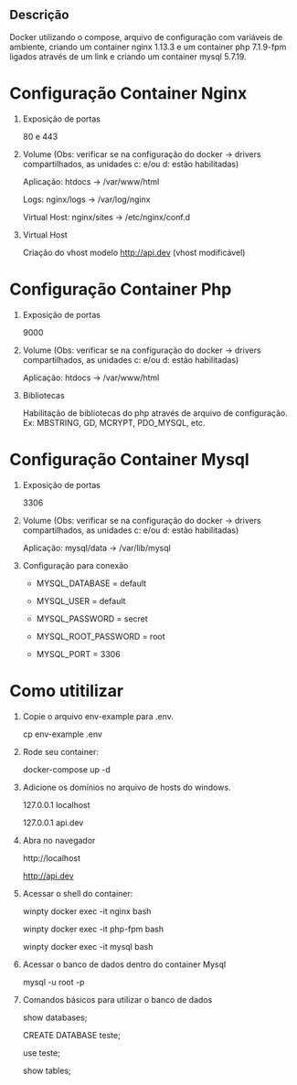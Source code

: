 ## Descrição

Docker utilizando o compose, arquivo de configuração com variáveis de ambiente, criando um container nginx 1.13.3 e um container php 7.1.9-fpm ligados através de um link e criando um container mysql 5.7.19.

# Configuração Container Nginx

1. Exposição de portas

	80 e 443

2. Volume (Obs: verificar se na configuração do docker -> drivers compartilhados, as unidades c: e/ou d: estão habilitadas)

	Aplicação: htdocs -> /var/www/html
	
	Logs: nginx/logs -> /var/log/nginx
	
	Virtual Host: nginx/sites -> /etc/nginx/conf.d
	
3. Virtual Host

	Criação do vhost modelo http://api.dev (vhost modificável)

# Configuração Container Php

1. Exposição de portas

	9000

2. Volume (Obs: verificar se na configuração do docker -> drivers compartilhados, as unidades c: e/ou d: estão habilitadas)

	Aplicação: htdocs -> /var/www/html
	
3. Bibliotecas

	Habilitação de bibliotecas do php através de arquivo de configuração. Ex: MBSTRING, GD, MCRYPT, PDO_MYSQL, etc.
	
# Configuração Container Mysql

1. Exposição de portas

	3306

2. Volume (Obs: verificar se na configuração do docker -> drivers compartilhados, as unidades c: e/ou d: estão habilitadas)

	Aplicação: mysql/data -> /var/lib/mysql

3. Configuração para conexão

	- MYSQL_DATABASE      = default
	
    - MYSQL_USER          = default
	
    - MYSQL_PASSWORD      = secret
	
    - MYSQL_ROOT_PASSWORD = root
	
    - MYSQL_PORT          = 3306
	
# Como utitilizar

1. Copie o arquivo env-example para .env.

   cp env-example .env

2. Rode seu container:

   docker-compose up -d

3. Adicione os domínios no arquivo de hosts do windows.

   127.0.0.1 localhost

   127.0.0.1 api.dev

4. Abra no navegador

   http://localhost

   http://api.dev

5. Acessar o shell do container:
    
	winpty docker exec -it nginx bash

	winpty docker exec -it php-fpm bash
	
	winpty docker exec -it mysql bash

6. Acessar o banco de dados dentro do container Mysql

	mysql -u root -p

7. Comandos básicos para utilizar o banco de dados

	show databases;

	CREATE DATABASE teste;
	
	use teste;
	
	show tables;
